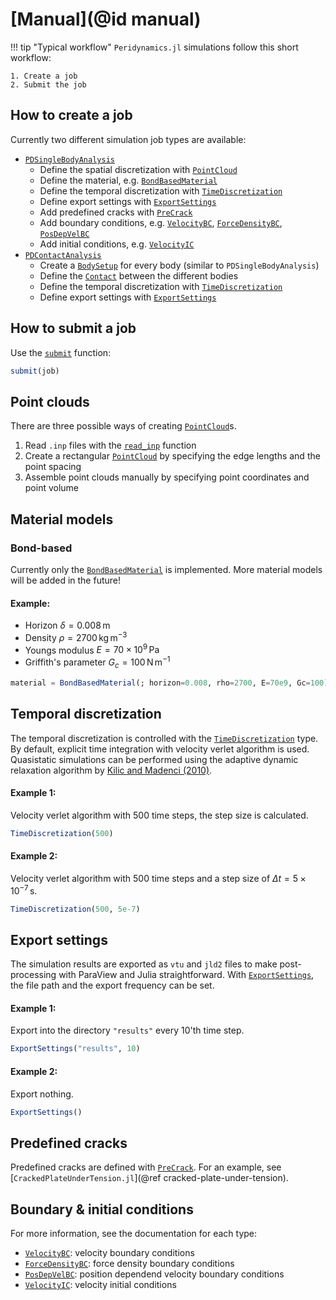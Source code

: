 # [Manual](@id manual)

!!! tip "Typical workflow"
    `Peridynamics.jl` simulations follow this short workflow:

    1. Create a job
    2. Submit the job
   

## How to create a job

Currently two different simulation job types are available:

- [`PDSingleBodyAnalysis`](@ref)
  - Define the spatial discretization with [`PointCloud`](@ref)
  - Define the material, e.g. [`BondBasedMaterial`](@ref)
  - Define the temporal discretization with [`TimeDiscretization`](@ref)
  - Define export settings with [`ExportSettings`](@ref)
  - Add predefined cracks with [`PreCrack`](@ref)
  - Add boundary conditions, e.g. [`VelocityBC`](@ref), [`ForceDensityBC`](@ref), [`PosDepVelBC`](@ref)
  - Add initial conditions, e.g. [`VelocityIC`](@ref)
- [`PDContactAnalysis`](@ref)
  - Create a [`BodySetup`](@ref) for every body (similar to `PDSingleBodyAnalysis`)
  - Define the [`Contact`](@ref) between the different bodies
  - Define the temporal discretization with [`TimeDiscretization`](@ref)
  - Define export settings with [`ExportSettings`](@ref)
  

## How to submit a job

Use the [`submit`](@ref) function:  
```julia
submit(job)
```

## Point clouds

There are three possible ways of creating [`PointCloud`](@ref)s.

1. Read `.inp` files with the [`read_inp`](@ref) function
2. Create a rectangular [`PointCloud`](@ref) by specifying the edge lengths and the point spacing
3. Assemble point clouds manually by specifying point coordinates and point volume


## Material models

### Bond-based
Currently only the [`BondBasedMaterial`](@ref) is implemented.
More material models will be added in the future!

#### Example:
- Horizon $\delta = 0.008\,\mathrm{m}$
- Density $\rho = 2700\,\mathrm{kg}\,\mathrm{m}^{-3}$
- Youngs modulus $E = 70 \times 10^9 \, \mathrm{Pa}$
- Griffith's parameter $G_c = 100 \, \mathrm{N} \, \mathrm{m}^{-1}$
```julia
material = BondBasedMaterial(; horizon=0.008, rho=2700, E=70e9, Gc=100)
```


## Temporal discretization

The temporal discretization is controlled with the [`TimeDiscretization`](@ref) type.
By default, explicit time integration with velocity verlet algorithm is used.
Quasistatic simulations can be performed using the adaptive dynamic relaxation algorithm by [Kilic and Madenci (2010)](https://doi.org/10.1016/j.tafmec.2010.08.001).

#### Example 1:
Velocity verlet algorithm with 500 time steps, the step size is calculated.
```julia
TimeDiscretization(500)
```

#### Example 2:
Velocity verlet algorithm with 500 time steps and a step size of $\Delta t = 5 \times 10^{-7} \, \mathrm{s}$.
```julia
TimeDiscretization(500, 5e-7)
```

## Export settings

The simulation results are exported as `vtu` and `jld2` files to make post-processing with ParaView and Julia straightforward.
With [`ExportSettings`](@ref), the file path and the export frequency can be set.

#### Example 1:
Export into the directory `"results"` every 10'th time step.
```julia
ExportSettings("results", 10)
```

#### Example 2:
Export nothing.
```julia
ExportSettings()
```

## Predefined cracks

Predefined cracks are defined with [`PreCrack`](@ref).
For an example, see [`CrackedPlateUnderTension.jl`](@ref cracked-plate-under-tension).


## Boundary & initial conditions

For more information, see the documentation for each type:

- [`VelocityBC`](@ref): velocity boundary conditions
- [`ForceDensityBC`](@ref): force density boundary conditions
- [`PosDepVelBC`](@ref): position dependend velocity boundary conditions
- [`VelocityIC`](@ref): velocity initial conditions